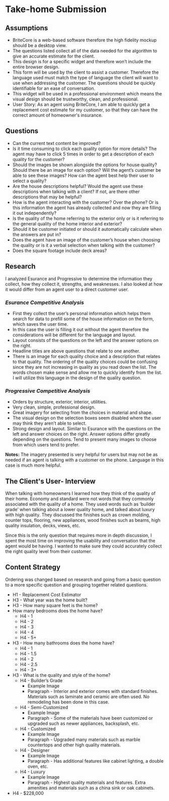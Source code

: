 # Take-home Submission

## Assumptions

- BriteCore is a web-based software therefore the high fidelity mockup should be a desktop view. 
- The questions listed collect all of the data needed for the algorithm to give an accurate estimate for the client. 
- This design is for a specific widget and therefore won’t include the entire browser design. 
- This form will be used by the client to assist a customer. Therefore the language used must match the type of language the client will want to use when addressing the customer. The questions should be quickly identifiable for an ease of conversation. 
- This widget will be used in a professional environment which means the visual design should be trustworthy, clean, and professional. 
- User Story:  As an agent using BriteCore, I am able to quickly get a replacement cost estimate for my customer, so that they can have the correct amount of homeowner's insurance.

## Questions

- Can the current text content be improved? 
- Is it time consuming to click each quality option for more details? The agent may have to click 5 times in order to get a description of each quality for the customer?
- Should the images be shown alongside the options for house quality? Should there be an image for each option? Will the agent’s customer be able to see these images? How can the agent best help their user to select a quality?
- Are the house descriptions helpful? Would the agent use these descriptions when talking with a client? If not, are there other descriptions that may be helpful? 
- How is the agent interacting with the customer? Over the phone? Or is this information the agent has already collected and now they are filling it out independently?
- Is the quality of the home referring to the exterior only or is it referring to the general quality of the home interior and exterior? 
- Should it be customer initiated or should it automatically calculate when the answers are put in? 
- Does the agent have an image of the customer’s house when choosing the quality or is it a verbal selection when talking with the customer?
- Does the square footage include deck areas?

## Research

I analyzed Esurance and Progressive to determine the information they collect, how they collect it, strengths, and weaknesses. I also looked at how it would differ from an agent user to a direct customer user.

### *Esurance Competitive Analysis*

- First they collect the user’s personal information which helps them search for data to prefill some of the house information on the form, which saves the user time. 
- In this case the user is filling it out without the agent therefore the considerations will be different for the language and layout. 
- Layout consists of the questions on the left and the answer options on the right. 
- Headline titles are above questions that relate to one another. 
- There is an image for each quality choice and a description that relates to that quality. The ordering of the quality choices could be confusing since they are not increasing in quality as you read down the list. The words chosen make sense and allow me to quickly identify from the list. I will utilize this language in the design of the quality question. 


### *Progressive Competitive Analysis*

- Orders by structure, exterior, interior, utilities. 
- Very clean, simple, professional design. 
- Great imagery for selecting from the choices in material and shape. 
- The visual design on the selection boxes seem disabled where the user may think they aren’t able to select. 
- Strong design and layout. Similar to Esurance with the questions on the left and answer choices on the right. Answer options differ greatly depending on the questions. Tend to present many images to choose from which users tend to prefer. 

**Notes:** The imagery presented is very helpful for users but may not be as needed if an agent is talking with a customer on the phone. Language in this case is much more helpful. 

## The Client's User- Interview

When talking with homeowners I learned how they think of the quality of their home. Economy and standard were not words that they commonly associated with the quality of a home. They used words such as ‘builder grade’ when talking about a lower quality home, and talked about luxury with high quality. They discussed the finishes such as crown molding, counter tops, flooring, new appliances, wood finishes such as beams, high quality insulation, decks, views, etc. 

Since this is the only question that requires more in depth discussion, I spent the most time on improving the usability and conversation that the agent would be having. I wanted to make sure they could accurately collect the right quality level from their customer. 
## Content Strategy

Ordering was changed based on research and going from a basic question to a more specific question and grouping together related questions. 

- H1 - Replacement Cost Estimator 
- H3 - What year was the home built? 
- H3 - How many square feet is the home? 
- How many bedrooms does the home have? 
  - H4 - 1
  - H4 - 2
  - H4 - 3
  - H4 - 4
  - H4 - 5+
- H3 - How many bathrooms does the home have? 
  - H4 - 1
  - H4 - 1.5
  - H4 - 2
  - H4 - 2.5
  - H4 - 3+
- H3 - What is the quality and style of the home? 
  - H4 - Builder’s Grade
    - Example Image
    - Paragraph - Interior and exterior comes with standard finishes. Materials such as laminate and ceramic are often used. No remodeling has been done in this case. 
  - H4 -  Semi-Customized
    - Example Image
    - Paragraph - Some of the materials have been customized or upgraded such as newer appliances, backsplash, etc. 
  - H4 - Customized
    - Example Image
    - Paragraph - Upgraded many materials such as marble countertops and other high quality materials. 
  - H4 - Designer
    - Example Image
    - Paragraph - Has additional features like cabinet lighting, a double oven, etc. 
  - H4 - Luxury
    - Example Image
    - Paragraph - Highest quality materials and features. Extra amenities and materials such as a china sink or oak cabinets. 
- H4 - $228,000



